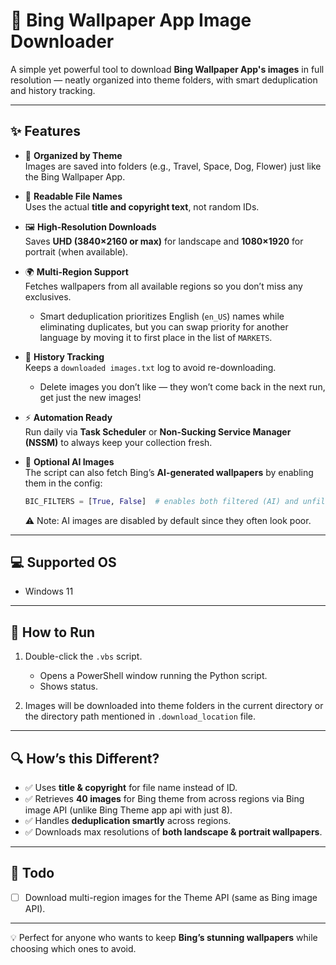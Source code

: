 # 🌅 Bing Wallpaper App Image Downloader

A simple yet powerful tool to download **Bing Wallpaper App's images** in full resolution — neatly organized into theme folders, with smart deduplication and history tracking.  

---

## ✨ Features

- 📂 **Organized by Theme**  
  Images are saved into folders (e.g., Travel, Space, Dog, Flower) just like the Bing Wallpaper App.  

- 📝 **Readable File Names**  
  Uses the actual **title and copyright text**, not random IDs.  

- 🖼️ **High-Resolution Downloads**  
  Saves **UHD (3840×2160 or max)** for landscape and **1080×1920** for portrait (when available).  

- 🌍 **Multi-Region Support**  
  Fetches wallpapers from all available regions so you don’t miss any exclusives.  
  - Smart deduplication prioritizes English (`en_US`) names while eliminating duplicates, but you can swap priority for another language by moving it to first place in the list of `MARKETS`.  

- 🔄 **History Tracking**  
  Keeps a `downloaded images.txt` log to avoid re-downloading.  
  - Delete images you don’t like — they won’t come back in the next run, get just the new images!  

- ⚡ **Automation Ready**  
  Run daily via **Task Scheduler** or **Non-Sucking Service Manager (NSSM)** to always keep your collection fresh.  

- 🤖 **Optional AI Images**  
  The script can also fetch Bing’s **AI-generated wallpapers** by enabling them in the config:  

  ```python
  BIC_FILTERS = [True, False]  # enables both filtered (AI) and unfiltered images, AI Images go into the "AI Images" Folder within the theme folder.
  ```
  ⚠️ Note: AI images are disabled by default since they often look poor.

---

## 💻 Supported OS

- Windows 11  

---

## 🚀 How to Run

1. Double-click the `.vbs` script.  
   - Opens a PowerShell window running the Python script.  
   - Shows status.  

2. Images will be downloaded into theme folders in the current directory or the directory path mentioned in `.download_location` file.  

---

## 🔍 How’s this Different?

- ✅ Uses **title & copyright** for file name instead of ID.  
- ✅ Retrieves **40 images** for Bing theme from across regions via Bing image API (unlike Bing Theme app api with just 8).  
- ✅ Handles **deduplication smartly** across regions.  
- ✅ Downloads max resolutions of **both landscape & portrait wallpapers**.  

---

## 📌 Todo

- [ ] Download multi-region images for the Theme API (same as Bing image API).  

---

💡 Perfect for anyone who wants to keep **Bing’s stunning wallpapers** while choosing which ones to avoid.  
